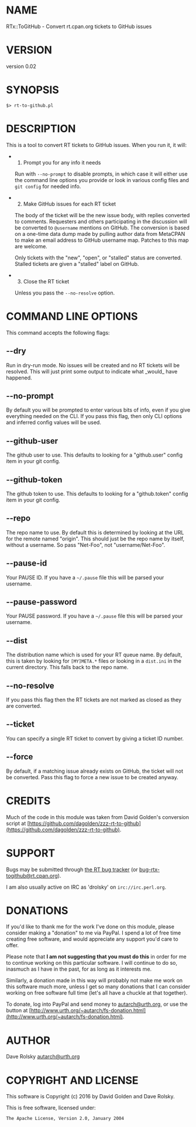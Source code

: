# NAME

RTx::ToGitHub - Convert rt.cpan.org tickets to GitHub issues

# VERSION

version 0.02

# SYNOPSIS

    $> rt-to-github.pl

# DESCRIPTION

This is a tool to convert RT tickets to GitHub issues. When you run it, it
will:

- 1. Prompt you for any info it needs

    Run with `--no-prompt` to disable prompts, in which case it will either use
    the command line options you provide or look in various config files and `git
    config` for needed info.

- 2. Make GitHub issues for each RT ticket

    The body of the ticket will be the new issue body, with replies converted to
    comments. Requesters and others participating in the discussion will be
    converted to `@username` mentions on GitHub. The conversion is based on a
    one-time data dump made by pulling author data from MetaCPAN to make an email
    address to GitHub username map. Patches to this map are welcome.

    Only tickets with the "new", "open", or "stalled" status are
    converted. Stalled tickets are given a "stalled" label on GitHub.

- 3. Close the RT ticket

    Unless you pass the `--no-resolve` option.

# COMMAND LINE OPTIONS

This command accepts the following flags:

## --dry

Run in dry-run mode. No issues will be created and no RT tickets will be
resolved. This will just print some output to indicate what \_would\_ have
happened.

## --no-prompt

By default you will be prompted to enter various bits of info, even if you
give everything needed on the CLI. If you pass this flag, then only CLI
options and inferred config values will be used.

## --github-user

The github user to use. This defaults to looking for a "github.user" config
item in your git config.

## --github-token

The github token to use. This defaults to looking for a "github.token" config
item in your git config.

## --repo

The repo name to use. By default this is determined by looking at the URL for
the remote named "origin". This should just be the repo name by itself,
without a username. So pass "Net-Foo", not "username/Net-Foo".

## --pause-id

Your PAUSE ID. If you have a `~/.pause` file this will be parsed your username.

## --pause-password

Your PAUSE password. If you have a `~/.pause` file this will be parsed your
username.

## --dist

The distribution name which is used for your RT queue name. By default, this
is taken by looking for `[MY]META.*` files or looking in a `dist.ini` in the
current directory. This falls back to the repo name.

## --no-resolve

If you pass this flag then the RT tickets are not marked as closed as they are
converted.

## --ticket

You can specify a single RT ticket to convert by giving a ticket ID number.

## --force

By default, if a matching issue already exists on GitHub, the ticket will not
be converted. Pass this flag to force a new issue to be created anyway.

# CREDITS

Much of the code in this module was taken from David Golden's conversion
script at [https://github.com/dagolden/zzz-rt-to-github](https://github.com/dagolden/zzz-rt-to-github).

# SUPPORT

Bugs may be submitted through [the RT bug tracker](http://rt.cpan.org/Public/Dist/Display.html?Name=RTx-ToGitHub)
(or [bug-rtx-togithub@rt.cpan.org](mailto:bug-rtx-togithub@rt.cpan.org)).

I am also usually active on IRC as 'drolsky' on `irc://irc.perl.org`.

# DONATIONS

If you'd like to thank me for the work I've done on this module, please
consider making a "donation" to me via PayPal. I spend a lot of free time
creating free software, and would appreciate any support you'd care to offer.

Please note that **I am not suggesting that you must do this** in order for me
to continue working on this particular software. I will continue to do so,
inasmuch as I have in the past, for as long as it interests me.

Similarly, a donation made in this way will probably not make me work on this
software much more, unless I get so many donations that I can consider working
on free software full time (let's all have a chuckle at that together).

To donate, log into PayPal and send money to autarch@urth.org, or use the
button at [http://www.urth.org/~autarch/fs-donation.html](http://www.urth.org/~autarch/fs-donation.html).

# AUTHOR

Dave Rolsky <autarch@urth.org>

# COPYRIGHT AND LICENSE

This software is Copyright (c) 2016 by David Golden and Dave Rolsky.

This is free software, licensed under:

    The Apache License, Version 2.0, January 2004
